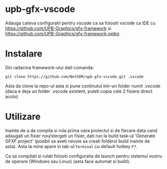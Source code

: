 # upb-gfx-vscode

Adauga cateva configuratii pentru vscode ca sa folositi vscode ca IDE cu https://github.com/UPB-Graphics/gfx-framework si https://github.com/UPB-Graphics/gfx-framework-ppbg.

# Instalare

Din radacina framework-ului dati comanda:
```shell
git clone https://github.com/NethDR/upb-gfx-vscode.git .vscode
```

Asta da clone la repo-ul asta si pune continutul intr-un folder numit .vscode (daca e deja un folder .vscode existent, puteti copia cele 2 fisiere direct acolo)

# Utilizare

Inainte de a da compila si rula prima oara proiectul si de fiecare data cand adaugati un fisier nou/stergeti un fisier, dati run la build task-ul 'Generate GFXF project' (posibil sa aveti nevoie sa creati folderul build inainte de asta). Asta la mine apare in tab-ul `Terminal` cu default hotkey `F7`.

Ca sa compilati si rulati folositi configuratia de launch pentru sistemul vostru de operare (Windows sau Linux) (asta face automat si build).
